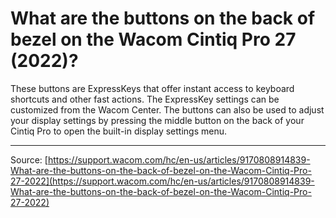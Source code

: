# What are the buttons on the back of bezel on the Wacom Cintiq Pro 27 (2022)?

These buttons are ExpressKeys that offer instant access to keyboard shortcuts and other fast actions. The ExpressKey settings can be customized from the Wacom Center. The buttons can also be used to adjust your display settings by pressing the middle button on the back of your Cintiq Pro to open the built-in display settings menu.

---
Source: [https://support.wacom.com/hc/en-us/articles/9170808914839-What-are-the-buttons-on-the-back-of-bezel-on-the-Wacom-Cintiq-Pro-27-2022](https://support.wacom.com/hc/en-us/articles/9170808914839-What-are-the-buttons-on-the-back-of-bezel-on-the-Wacom-Cintiq-Pro-27-2022)

